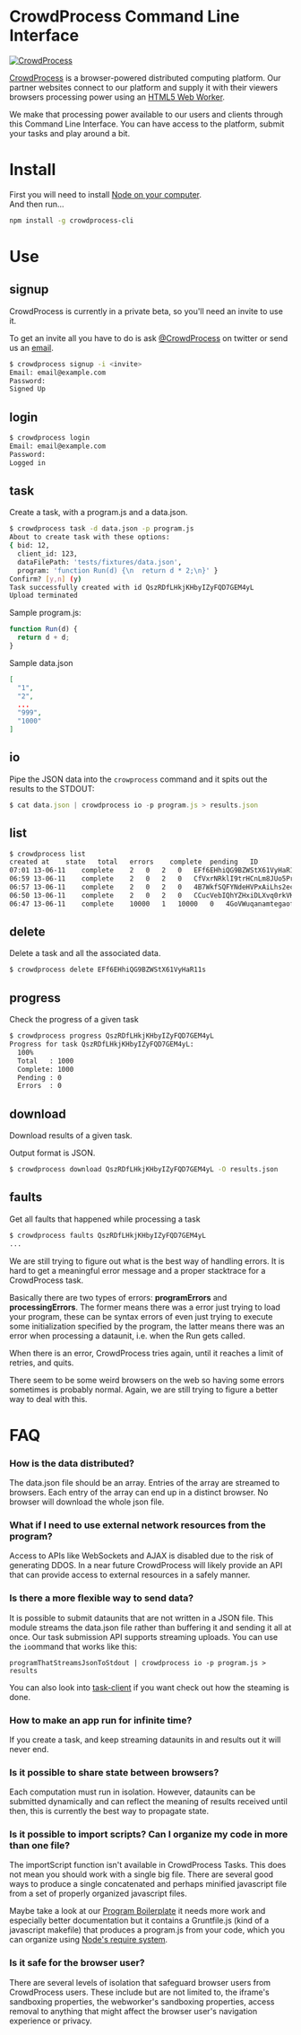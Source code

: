 # CrowdProcess Command Line Interface

[![CrowdProcess](http://crowdprocess.com/CrowdProcessLogo.png)](http://crowdprocess.com/)

[CrowdProcess](http://crowdprocess.com/) is a browser-powered distributed computing platform. Our partner websites connect to our platform and supply it with their viewers browsers processing power using an [HTML5 Web Worker](https://developer.mozilla.org/en-US/docs/Web/Guide/Performance/Using_web_workers).  

We make that processing power available to our users and clients through this Command Line Interface. You can have access to the platform, submit your tasks and play around a bit.

# Install

First you will need to install [Node on your computer](http://nodejs.org/ "Just click 'install'").  
And then run...  

```bash
npm install -g crowdprocess-cli
```

# Use

## signup

CrowdProcess is currently in a private beta, so you'll need an invite to use it.

To get an invite all you have to do is ask [@CrowdProcess](http://twitter.com/CrowdProcess) on twitter or send us an [email](mailto:hello@crowdprocess.com).

```bash
$ crowdprocess signup -i <invite>
Email: email@example.com
Password:
Signed Up
```

## login
```bash
$ crowdprocess login
Email: email@example.com
Password:
Logged in
```

## task

Create a task, with a program.js and a data.json.

```bash
$ crowdprocess task -d data.json -p program.js
About to create task with these options:
{ bid: 12,
  client_id: 123,
  dataFilePath: 'tests/fixtures/data.json',
  program: 'function Run(d) {\n  return d * 2;\n}' }
Confirm? [y,n] (y)
Task successfully created with id QszRDfLHkjKHbyIZyFQD7GEM4yL
Upload terminated
```

Sample program.js:

```js
function Run(d) {
  return d + d;
}
```

Sample data.json
```json
[
  "1",
  "2",
  ...
  "999",
  "1000"
]
```

## io

Pipe the JSON data into the `crowprocess` command and it spits out the results to the STDOUT:

```javascript
$ cat data.json | crowdprocess io -p program.js > results.json
```

## list


```bash
$ crowdprocess list
created at    state   total   errors    complete  pending   ID
07:01 13-06-11    complete    2   0   2   0   EFf6EHhiQG9BZWStX61VyHaR11s
06:59 13-06-11    complete    2   0   2   0   CfVxrNRklI9trHCnLm8JUo5PrGK
06:57 13-06-11    complete    2   0   2   0   4B7WkfSQFYNdeHVPxAiLhs2ecpr
06:50 13-06-11    complete    2   0   2   0   CCucVebIQhYZHxiDLXvq0rkVKRh
06:47 13-06-11    complete    10000   1   10000   0   4GoVWuqanamtegaofKPlbYJ2r1F
```

## delete

Delete a task and all the associated data.

```bash
$ crowdprocess delete EFf6EHhiQG9BZWStX61VyHaR11s
```

## progress

Check the progress of a given task

```bash
$ crowdprocess progress QszRDfLHkjKHbyIZyFQD7GEM4yL
Progress for task QszRDfLHkjKHbyIZyFQD7GEM4yL:
  100%
  Total   : 1000
  Complete: 1000
  Pending : 0
  Errors  : 0
```

## download

Download results of a given task.

Output format is JSON.

```bash
$ crowdprocess download QszRDfLHkjKHbyIZyFQD7GEM4yL -O results.json
```

## faults

Get all faults that happened while processing a task

```bash
$ crowdprocess faults QszRDfLHkjKHbyIZyFQD7GEM4yL
...
```

We are still trying to figure out what is the best way of handling errors. It is hard to get a meaningful error message and a proper stacktrace for a CrowdProcess task.

Basically there are two types of errors: **programErrors** and **processingErrors**. The former means there was a error just trying to load your program, these can be syntax errors of even just trying to execute some initialization specified by the program, the latter means there was an error when processing a dataunit, i.e. when the Run gets called.

When there is an error, CrowdProcess tries again, until it reaches a limit of retries, and quits.

There seem to be some weird browsers on the web so having some errors sometimes is probably normal. Again, we are still trying to figure a better way to deal with this.

# FAQ

### How is the data distributed?

The data.json file should be an array. Entries of the array are streamed to browsers. Each entry of the array can end up in a distinct browser. No browser will download the whole json file.

### What if I need to use external network resources from the program?

Access to APIs like WebSockets and AJAX is disabled due to the risk of generating DDOS. In a near future CrowdProcess will likely provide an API that can provide access to external resources in a safely manner.

### Is there a more flexible way to send data?

It is possible to submit dataunits that are not written in a JSON file. This module streams the data.json file rather than buffering it and sending it all at once. Our task submission API supports streaming uploads. You can use the `io`ommand that works like this:

```
programThatStreamsJsonToStdout | crowdprocess io -p program.js > results
```

You can also look into [task-client](https://github.com/CrowdProcess/crp-task-client) if you want check out how the steaming is done.

### How to make an app run for infinite time?

If you create a task, and keep streaming dataunits in and results out it will never end.

### Is it possible to share state between browsers?

Each computation must run in isolation. However, dataunits can be submitted dynamically and can reflect the meaning of results received until then, this is currently the best way to propagate state.

### Is it possible to import scripts? Can I organize my code in more than one file?

The importScript function isn't available in CrowdProcess Tasks. This does not mean you should work with a single big file. There are several good ways to produce a single concatenated and perhaps minified javascript file from a set of properly organized javascript files.

Maybe take a look at our [Program Boilerplate](https://github.com/CrowdProcess/program-boilerplate/) it needs more work and especially better documentation but it contains a Gruntfile.js (kind of a javascript makefile) that produces a program.js from your code, which you can organize using [Node's require system](http://nodejs.org/api/modules.html).

### Is it safe for the browser user?

There are several levels of isolation that safeguard browser users from CrowdProcess users. These include but are not limited to, the iframe's sandboxing properties, the webworker's sandboxing properties, access removal to anything that might affect the browser user's navigation experience or privacy.

